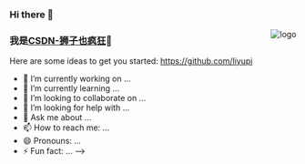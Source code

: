 ### Hi there 👋

<p>
  <img src="https://github-readme-stats.vercel.app/api?username=Jackie2373489842&show_icons=true" alt="logo" align="right"
    style="margin-bottom: 20px;"/>
</p>

### 我是<a href="lions.blog.csdn.net">CSDN-狮子也疯狂</a>🦁

Here are some ideas to get you started:
https://github.com/liyupi
- 🔭 I’m currently working on ...
- 🌱 I’m currently learning ...
- 👯 I’m looking to collaborate on ...
- 🤔 I’m looking for help with ...
- 💬 Ask me about ...
- 📫 How to reach me: ...
- 😄 Pronouns: ...
- ⚡ Fun fact: ...
-->
